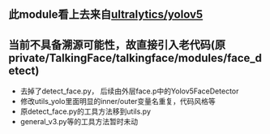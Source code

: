 ## 此module看上去来自[ultralytics/yolov5](https://github.com/ultralytics/yolov5)
## 当前不具备溯源可能性，故直接引入老代码(原private/TalkingFace/talkingface/modules/face_detect)
- 去掉了detect_face.py， 后续由外层face.p中的Yolov5FaceDetector
- 修改utils_yolo里面明显的inner/outer变量名重复，代码风格等
- 原detect_face.py的工具方法移到utils.py
- general_v3.py等的工具方法暂时未动